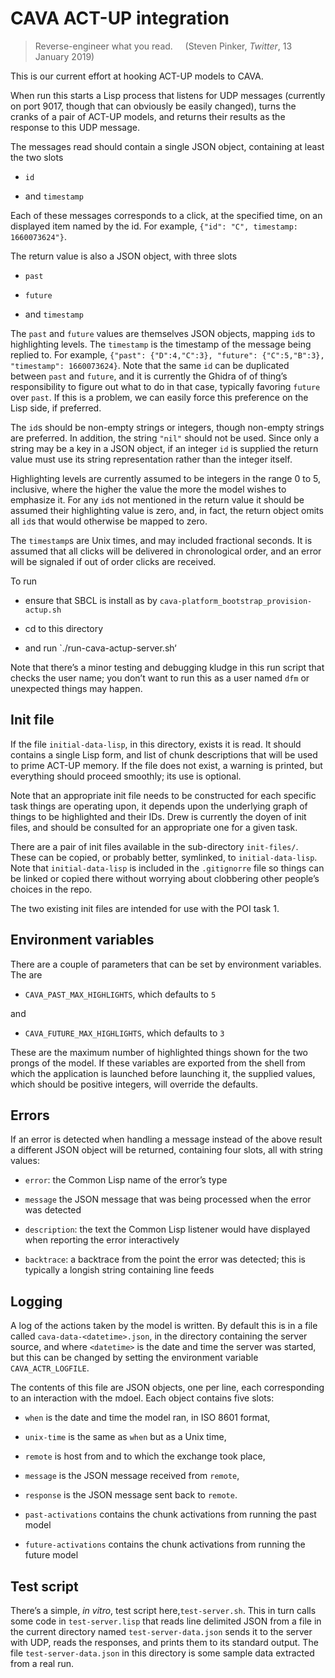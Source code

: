 # CAVA ACT-UP integration

> Reverse-engineer what you read.     (Steven Pinker, *Twitter*, 13 January 2019)

This is our current effort at hooking ACT-UP models to CAVA.

When run this starts a Lisp process that listens for UDP messages (currently on port 9017, though
that can obviously be easily changed), turns the cranks of a pair of ACT-UP models, and returns their results as
the response to this UDP message.

The messages read should contain a single JSON object, containing at least the two slots

* `id`

* and `timestamp`

Each of these messages corresponds to a click, at the specified time, on an displayed item
named by the id. For example, `{"id": "C", timestamp: 1660073624"}`.

The return value is also a JSON object, with three slots

* `past`

* `future`

* and `timestamp`

The `past` and `future` values are themselves JSON objects, mapping `id`s to highlighting levels.
The `timestamp` is the timestamp of the message being replied to.
For example, `{"past": {"D":4,"C":3}, "future": {"C":5,"B":3}, "timestamp": 1660073624}`.
Note that the same `id` can be duplicated between `past` and `future`, and it is currently
the Ghidra of of thing’s responsibility to figure out what to do in that case, typically favoring
`future` over `past`. If this is a problem, we can easily force this preference on the Lisp side,
if preferred.

The `id`s should be non-empty strings or integers, though non-empty strings are preferred. In addition,
the string `"nil"` should not be used. Since
only a string may be a key in a JSON object, if an integer `id` is supplied the return value
must use its string representation rather than the integer itself.

Highlighting levels are currently assumed to be integers in the range 0 to 5, inclusive, where
the higher the value the more the model wishes to emphasize it. For any `id`s not mentioned in the
return value it should be assumed their highlighting value is zero, and, in fact, the return
object omits all `id`s that would otherwise be mapped to zero.

The `timestamp`s are Unix times, and may included fractional seconds. It is assumed
that all clicks will be delivered in chronological order, and an error will be signaled
if out of order clicks are received.

To run

* ensure that SBCL is install as by `cava-platform_bootstrap_provision-actup.sh`

* cd to this directory

* and run `./run-cava-actup-server.sh‘

Note that there’s a minor testing and debugging kludge in this run script that checks the user name;
you don’t want to run this as a user named `dfm` or unexpected things may happen.


## Init file ##

If the file `initial-data-lisp`, in this directory, exists it is read. It should contains a single Lisp form,
and list of chunk descriptions that will be used to prime ACT-UP memory. If the file does not exist, a
warning is printed, but everything should proceed smoothly; its use is optional.

Note that an appropriate init file needs to be constructed for each specific task things are operating
upon, it depends upon the underlying graph of things to be highlighted and their IDs. Drew is currently
the doyen of init files, and should be consulted for an appropriate one for a given task.

There are a pair of init files available in the sub-directory `init-files/`. These can be copied, or probably better,
symlinked, to `initial-data-lisp`. Note that `initial-data-lisp` is included in the `.gitignorre` file so things
can be linked or copied there without worrying about clobbering other people’s choices in the repo.

The two existing init files are intended for use with the POI task 1.


## Environment variables ##

There are a couple of parameters that can be set by environment variables. The are

* `CAVA_PAST_MAX_HIGHLIGHTS`, which defaults to `5`

and

* `CAVA_FUTURE_MAX_HIGHLIGHTS`, which defaults to `3`

These are the maximum number of highlighted things shown for the two prongs of the model. If these
variables are exported from the shell from which the application is launched before launching it,
the supplied values, which should be positive integers, will override the defaults.



## Errors ##

If an error is detected when handling a message instead of the above result a different
JSON object will be returned, containing four slots, all with string values:

* `error`: the Common Lisp name of the error’s type

* `message` the JSON message that was being processed when the error was detected

* `description`: the text the Common Lisp listener would have displayed when reporting the error interactively

* `backtrace`: a backtrace from the point the error was detected; this is typically a longish string containing line feeds



## Logging ##

A log of the actions taken by the model is written. By default this is in a file
called `cava-data-<datetime>.json`, in the directory containing the server source, and where `<datetime>`
is the date and time the server was started, but this can be changed by setting the
environment variable `CAVA_ACTR_LOGFILE`.

The contents of this file are JSON objects, one per line, each corresponding to an
interaction with the mdoel. Each object contains five slots:

* `when` is the date and time the model ran, in ISO 8601 format,

* `unix-time` is the same as `when` but as a Unix time,

* `remote` is host from and to which the exchange took place,

* `message` is the JSON message received from `remote`,

* `response` is the JSON message sent back to `remote`.

* `past-activations` contains the chunk activations from running the past model

* `future-activations` contains the chunk activations from running the future model


## Test script ##

There’s a simple, *in vitro*, test script here,`test-server.sh`. This
in turn calls some code in `test-server.lisp` that reads line
delimited JSON from a file in the current directory named
`test-server-data.json` sends it to the server with UDP, reads the
responses, and prints them to its standard output. The file
`test-server-data.json` in this directory is some sample data
extracted from a real run.

